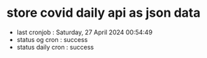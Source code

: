 # store covid daily api as json data

- last cronjob : Saturday, 27 April 2024 00:54:49
- status og cron : success
- status daily cron : success
      
      